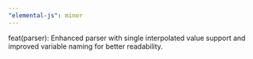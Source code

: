 ```yaml
---
"elemental-js": minor
---
```


feat(parser): Enhanced parser with single interpolated value support and improved variable naming for better readability.
